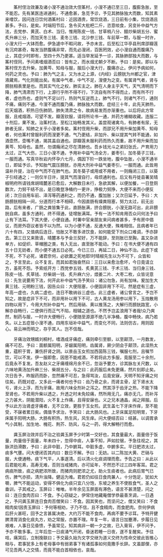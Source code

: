 <!-- { "loadSidebar": true } -->
　　筿村侄治效兼及诸小溲不通治效大侄筿村，小溲不通已至三日，腹膨急胀，至不能忍。先有某医连进通利，不通愈甚，急觅予诊，予见其肺脉独大而数，知其素来嗜饮，因问连日饮何酒筿村曰：近因酒贵，常饮烧酒，三日前有小集，饮烧酒且甚多。予曰，是矣。时端阳节后，急令买大枇杷二斤，恣意啖食，另变补中益气方法，去党参、黄芪、白术、当归，惟用陈皮一钱、甘草梢八分、醋炒柴胡五分、蜜炙升麻三分，而加天冬三钱、麦冬三钱、北沙参三钱、车前草一颗，与服一时许，小溲大行一大钵而愈。伊急遽中不暇问故，予亦未言。后至松江华亭县刑席邵瓣莲有沉疴甚奇，每发当脐腹痛非常，而先必溲闭，百医罔效，必小溲自通而腹痛乃止，其症少时即有，至四十外乃更甚。适当举发延予一诊，其脉肺部独大而数，与筿村侄同，予问素嗜烟酒否曰：皆有之，而水烟尤朝夕不断。予曰：是矣。即以与筿村侄方去升柴，加黄芩、知母与服，服后小溲大行，腹痛亦止。伊问予病如何，何药之灵也。予曰：肺为气之主，又为水之上源，《内经》云膀胱为州都之官，津液藏焉，气化则能出矣。有属中气者，中气不足，溲便为之变。有属肾气者，肾与膀胱相表里是也。而其实气化之权，肺实主之。肺在人身主乎天气，天气清明而下降，肺气清肃而下行，上源行乎所不得不行，下流自有所不得而止，而有所不行者，虚也热也，虚则气不足以行，热则气反逆而上，肺气不行。则诸气不行，通则不痛，痛则不通，今溲不通而腹乃痛，肺脉独大而数。症经三十年，此先天肺热，后天烟酒，积热日伤肺阴，肺失清肃之令，故病易发而亦渐重也。以后将此方常服，且戒烟酒，可望不发。瓣莲钦服，请将所论书一通，并药方裱糊收藏。连服二十剂后，果不发。治筿村法，至松江始畅发其义。盖尝观诸禽鸟，有肺者有尿，无肺者无尿，知肺之关乎小溲者多矣。筿村侄用升柴，而邵兄不用升柴加黄芩、知母者，何也筿村曾服利药而溲更不通，气乃更结，非加升、柴以提其气转不能通，如酒壶然，壶嘴不通，揭其盖自通也。邵瓣莲未服利药而热久而重，故不用升柴而加黄芩、知母也。虽然，勿谓癃闭之尽在清肺也。吾乡钱光斗之弟妇张氏，产育用力太过，正气大伤，三日小溲不通，予用补中益气汤全方，姜枣引，加冬葵子三钱，一服而通。写真华秋岩内怀孕六七月，偶因下阶一跌坐地，腹中坠胀，小溲不通半日，即延予诊。予知胎气震压膀胱，亦用大剂补中益气姜枣引，一服而通。此皆用温补升提，治在中气而不在肺气也。其冬葵子或用或不用者，一则癃闭三日，以葵子引经通之；一则仅半日许，提其气而溲自行，毋烦通利也。后又有丹徙县署吴晴椒明府所请钱席胡晴麓恙已愈后，大解数日未行，急欲其解，以便加餐，一日登厕数次，力努干结不出，是日晚登净桶约一更许，挣极力努挣，大便不来而小便反闭；次日自用车前、泽泻等药通利之，而仍不通，腹加胀；又次日延予，予曰：大肠膀胱相隔一间，分道而行本不相碍，今因直肠有燥粪阻塞，努力太过，前无出路，后有来者，广肠之粪皆集于此，直肠胀满，挤合膀胱，小溲无路可出，此非膀胱自病，虽多方通利，终不得通，徒增胀满耳。予有一法不知肯用否众问何法予曰止有下法耳。下其大便，小便自通。时署中官亲朋友来问病者甚多，予有房中倡议，而房外窃议者皆不以为然。以为小便不通，反通大便，殊难相信。且病者年已六十有四，又值病后连日，怕胀又不敢多进饮食，如何能受下剂众口难调，予亦辞去。第三日又来敦请，晴麓本与予金兰契好，万不能辞，至则胀已至胸，盖又杂进单方，如促织、草帽圈之类，有入无出，直至胀不能动。予曰：在书大便不通有四五十日无妨者，而小便不通五日必死。今已三日，再延二日，神仙不治。此症下或不死，不下必死，诸君奈何，必欲置之死地耶!时晴椒先生以为不可下，众皆和之，予言至此，众不复言。而其如君独奋然曰：三日以来愈治愈坏，今日竟请立方，虽死不怨。予索纸开方：西党参五钱、炙黄芪三钱、于术三钱、当归身三钱、陈皮一钱、炙草钱、炒柴胡一钱、炙升麻六分，煨姜二片、大枣二枚，众皆诧意曰：先生说要用下法，何开此补中益气汤予笑曰：诸公勿急，尚有加味。爰加生大黄三钱、元明粉三钱，因告众曰：大便阻塞，小便固非用下不可。然是症有三虚，年高一虚也，久病二虚也，连日不敢纳谷三虚也。此三虚者，诸公曾言之，予岂不知之，故是症非下不可，而非用补以用下不可，古人黄龙汤用参以用下，玉烛散用四物以用下，今用大剂补中益气，然后用硝、黄以推荡之，大解行而膀胱路宽，小解亦自畅行，二便俱行而正气不陷，相辅之道也。不然予岂孟浪用下者哉!众乃爽然，制药与服，一时许大便畅行，小便随至源源不绝几半净桶，腹中畅快，病乃若失。以上五症皆小溲不通，四用东垣补中益气，而变化不同，法则仿古，用则因心。易云神而明之，存乎其人。岂不信哉。

　　牙痛治效甥婿刘桐村，嗜酒成牙痛症，痛则牵引至额，以至颠顶，一月数发，痛不可忍。予曰：面额属阳明，牙龈属阳明，齿属肾，厥少阴会于颠顶，此湿热太重，蕴积于胃，兼伤肝肾之阴。以景岳玉女煎加西茵陈三钱，嘱服七剂，且嘱节饮，可以不发。伊一服即愈，因思不能戒酒，不若将此方多服，竟服至二十余剂，后竟永不复发。吾友赵义之牙痛缠绵月余不已，忽诣予要方，诊其脉左关尺数，以六味地黄汤加升麻三分、柴胡五分，与之曰：此药服后未免更痛，然片刻即止矣。次日告予，昨服药而卧，忽然痛不可忍，急得骂汝，后竟安寐，天明不知牙痛之何往矣。药既对症，又多此一痛者何也予曰：齿乃骨之余，而肾主骨，足下肾水太亏，肾火上浮，而为牙痛，故用六味全剂补之泻之。然其浮于齿牙之热，不能下降至肾也，不若用升柴以透之，升透之时未免较痛，然所用无几，痛亦无几，而补泻之力甚大，阴能潜阳，火不复上作痛，且得安寐也。义之兄本通晶，闻之拜服。后予以此方治肾虚牙痛者，无不立效，更胜于玉女煎。武生盖七下牙床作痒，至不能受，不寐者累日矣。偶值予求治，予笑曰：此大肠风也。上牙床属足阳明胃，下牙床属手阳明大肠，大肠有积热，热生风，风生痒。问大便结否曰：结甚。以调胃承气小其制，加生地、槐花、荆芥、防风，与之一药，得大解畅行而愈。

　　龚玉屏治效并后不治之验龚玉屏予少时第一交好也，其食量最大，面量倍于饭量，肉量倍于面量，年未四十，忽得中痰，人事不知，声如拉锯，予急往视之，其脉洪劲滑数，予曰：此非中脏，乃中腑耳。中脏多虚，中腑多实。平日肥浓太过，痰多气壅。问大便闭否其内曰：数日不解。予曰：无妨。以二陈加大黄、芒硝与服，大便通畅，痰下气平，人事遂清。后以清火化痰调理而愈。予告之曰：从此以后君能吃素，高寿无难，否则当戒猪肉，亦可延年，不然恐不过三四年客耳。君之病痰所致，痰之病肥浓所致，而猪肉则肥浓之尤，助火生痰者也。此病后胃气已伤，脾气亦损，清升浊降。健运为难。君若仍如往日食肉兼人，十分饱足，犹如大嚼，脾气不能运动，安得不俱化为痰只宜八分饱，东坡之养生不使胜食气，圣人之垂训，子其戒之。玉屏曰：唯唯。半年余见玉屏面有滞色，语言不甚清楚，问之曰：连日食肉否曰：不食。予心窃疑之，伊常住地藏庵僧学恭最善烹调，一日遇之，予问龚玉屏连日食肉否僧笑曰：不食。因其笑也，而坚问之，僧又笑曰：不食精肉矣!因责玉屏曰：予何等相劝，子乃不信，且不食精肉，而食肥肉。奈何伊病后肝火甚旺，回予之言甚属决绝，大约万不能不食肉，再病不要予诊耳。予特开健脾清胃消食化痰丸方，劝之常服，亦置不理。年复一年，语言日加蹇滞，步履日见艰难，人事日见昏愦，予虽常见，知其病非一朝一夕之故，已入膏肓，伊不问予，予亦不敢多事。三年后忽一日痰涌气开闭，昏迷若睡一日夜，遂不复醒矣。予往唁，痛哭后，立制挽联曰；予交最久始为文字交继为道义交终为性命交彼此皆推心相与，君事犹多上有老母事中有弱弟事下有诸孤事如何竟撒手长辞。文虽鄙俚，亦可见吾两人之交情，而竟不能白首相依也，哀哉。

